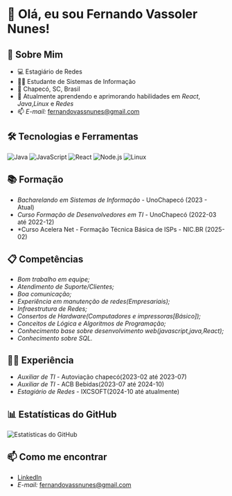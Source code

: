
# 👋 Olá, eu sou Fernando Vassoler Nunes!

## 🚀 Sobre Mim
- 💻 Estagiário de Redes
- 👨‍💻 Estudante de Sistemas de Informação
- 📍 Chapecó, SC, Brasil
- 🌱 Atualmente aprendendo e aprimorando habilidades em *React*, *Java*,*Linux* e *Redes*
- 📫 *E-mail:* fernandovassnunes@gmail.com

## 🛠 Tecnologias e Ferramentas
![Java](https://img.shields.io/badge/Java-ED8B00?style=flat&logo=openjdk&logoColor=black)
![JavaScript](https://img.shields.io/badge/JavaScript-F7DF1E?style=for-the-badge&logo=javascript&logoColor=black)
![React](https://img.shields.io/badge/React-61DAFB?style=for-the-badge&logo=react&logoColor=black)
![Node.js](https://img.shields.io/badge/Node.js-339933?style=for-the-badge&logo=node.js&logoColor=white)
![Linux](https://img.shields.io/badge/Linux-FCC624?style=for-the-badge&logo=linux&logoColor=black)

## 📚 Formação
- *Bacharelando em Sistemas de Informação* - UnoChapecó (2023 - Atual)
- *Curso Formação de Desenvolvedores em TI* - UnoChapecó (2022-03 até 2022-12)
- *Curso Acelera Net - Formação Técnica Básica de ISPs - NIC.BR (2025-02)

## 📋 Competências
- *Bom trabalho em equipe;*
- *Atendimento de Suporte/Clientes;*
- *Boa comunicação;*
- *Experiência em manutenção de redes(Empresariais);*
- *Infraestrutura de Redes;*
- *Consertos de Hardware(Computadores e impressoras[Básico]);*
- *Conceitos de Lógica e Algoritmos de Programação;*
- *Conhecimento base sobre desenvolvimento web(javascript,java,React);*
- *Conhecimento sobre SQL.*


## 👨‍💼 Experiência
- *Auxiliar de TI* - Autoviação chapecó(2023-02 até 2023-07)
- *Auxiliar de TI* - ACB Bebidas(2023-07 até 2024-10)
- *Estagiário de Redes* - IXCSOFT(2024-10 até atualmente)

## 📊 Estatísticas do GitHub
![Estatísticas do GitHub](https://github-readme-stats.vercel.app/api?username=FernandoVass&show_icons=true&theme=radical)

## 📫 Como me encontrar
- [LinkedIn](https://www.linkedin.com/in/fernando-vassoler-4a830b226/)
- *E-mail:* fernandovassnunes@gmail.com 

<!--
**FernandoVass/FernandoVass** is a ✨ _special_ ✨ repository because its `README.md` (this file) appears on your GitHub profile.

Here are some ideas to get you started:

- 🔭 I’m currently working on ...
- 🌱 I’m currently learning ...
- 👯 I’m looking to collaborate on ...
- 🤔 I’m looking for help with ...
- 💬 Ask me about ...
- 📫 How to reach me: ...
- 😄 Pronouns: ...
- ⚡ Fun fact: ...
-->
